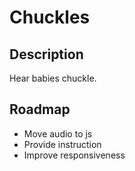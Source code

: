 # Chuckles

## Description
Hear babies chuckle.


## Roadmap
* Move audio to js
* Provide instruction
* Improve responsiveness
